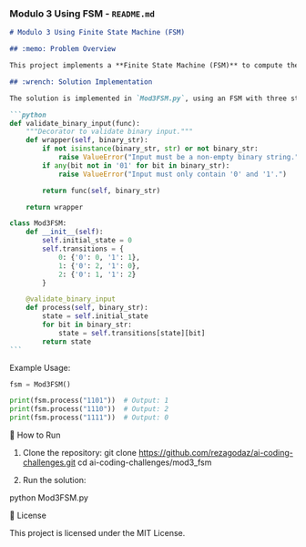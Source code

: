### **Modulo 3 Using FSM - `README.md`**

````markdown
# Modulo 3 Using Finite State Machine (FSM)

## :memo: Problem Overview

This project implements a **Finite State Machine (FSM)** to compute the remainder when a binary string is divided by 3. The FSM transitions between three states based on the binary input, and the final state represents the remainder.

## :wrench: Solution Implementation

The solution is implemented in `Mod3FSM.py`, using an FSM with three states (0, 1, 2), which correspond to the remainders when dividing by 3.

```python
def validate_binary_input(func):
    """Decorator to validate binary input."""
    def wrapper(self, binary_str):
        if not isinstance(binary_str, str) or not binary_str:
            raise ValueError("Input must be a non-empty binary string.")
        if any(bit not in '01' for bit in binary_str):
            raise ValueError("Input must only contain '0' and '1'.")

        return func(self, binary_str)

    return wrapper

class Mod3FSM:
    def __init__(self):
        self.initial_state = 0
        self.transitions = {
            0: {'0': 0, '1': 1},
            1: {'0': 2, '1': 0},
            2: {'0': 1, '1': 2}
        }

    @validate_binary_input
    def process(self, binary_str):
        state = self.initial_state
        for bit in binary_str:
            state = self.transitions[state][bit]
        return state
```
````

Example Usage:

```python
fsm = Mod3FSM()

print(fsm.process("1101"))  # Output: 1
print(fsm.process("1110"))  # Output: 2
print(fsm.process("1111"))  # Output: 0
```

:rocket: How to Run

1. Clone the repository:
   git clone https://github.com/rezagodaz/ai-coding-challenges.git
   cd ai-coding-challenges/mod3_fsm

2. Run the solution:

python Mod3FSM.py

:rocket: License

This project is licensed under the MIT License.
